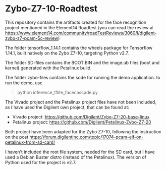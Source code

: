 # Zybo-Z7-10-Roadtest
This repository contains the artifacts created for the face recognition project mentioned in the Element14 Roadtest (you can read the review at https://www.element14.com/community/roadTestReviews/3060/l/digilent-zybo-z7-pcam-5c-review)

The folder tensorflow_1.14.1 contains the wheels package for Tensorflow 1.14.1, built natively on the Zybo Z7-10, targeting Python v2.7.

The folder SD-files contains the BOOT.BIN and the image.ub files (boot and kernel) generated with the Petalinux build.

The folder zybo-files contains the sode for running the demo application.
to run the demo, use 
   >python inference_tflite_facecascade.py

The Vivado project and the Petalinux project files have not been included, as I have used the Digilent own project, that can be found at:
  - Vivado project: https://github.com/Digilent/Zybo-Z7-20-base-linux
  - Petalinux project: https://github.com/Digilent/Petalinux-Zybo-Z7-20
  
Both project have been adapted for the Zybo Z7-10, following the instruction on the post https://forum.digilentinc.com/topic/17074-pcam-elf-on-petalinux-from-sd-card/

I haven't included the root file system, needed for the SD card, but I have used a Debian Buster distro (instead of the Petalinux). The version of Python used for the project is v2.7.
